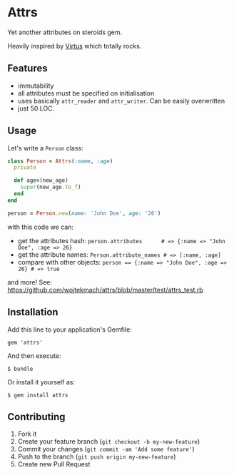 # Attrs

Yet another attributes on steroids gem.

Heavily inspired by [Virtus](https://github.com/solnic/virtus) which totally rocks.

## Features

* immutability
* all attributes must be specified on initialisation
* uses basically `attr_reader` and `attr_writer`. Can be easily overwritten
* just 50 LOC.

## Usage

Let's write a `Person` class:

```ruby
class Person < Attrs(:name, :age)
  private

  def age=(new_age)
    super(new_age.to_f)
  end
end

person = Person.new(name: 'John Doe', age: '26')
```

with this code we can:

* get the attributes hash:    `person.attributes      # => {:name => "John Doe", :age => 26}`
* get the attribute names:    `Person.attribute_names # => [:name, :age]`
* compare with other objects: `person == {:name => "John Doe", :age => 26} # => true`

and more! See: <https://github.com/wojtekmach/attrs/blob/master/test/attrs_test.rb>

## Installation

Add this line to your application's Gemfile:

    gem 'attrs'

And then execute:

    $ bundle

Or install it yourself as:

    $ gem install attrs

## Contributing

1. Fork it
2. Create your feature branch (`git checkout -b my-new-feature`)
3. Commit your changes (`git commit -am 'Add some feature'`)
4. Push to the branch (`git push origin my-new-feature`)
5. Create new Pull Request
